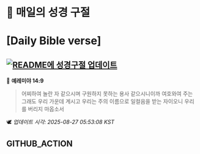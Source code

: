 # 🙏 매일의 성경 구절
# [Daily Bible verse]
## [![README에 성경구절 업데이트](https://github.com/DONGSUKA/first_test/actions/workflows/update-readme-bible.yml/badge.svg)](https://github.com/DONGSUKA/first_test/actions/workflows/update-readme-bible.yml)
<!-- START_BIBLE_VERSE -->
📖 **예레미야 14:9**
> 어찌하여 놀란 자 같으시며 구원하지 못하는 용사 같으시니이까 여호와여 주는 그래도 우리 가운데 계시고 우리는 주의 이름으로 일컬음을 받는 자이오니 우리를 버리지 마옵소서

🕊️ _업데이트 시각: 2025-08-27 05:53:08 KST_
  <!-- END_BIBLE_VERSE -->
## GITHUB_ACTION
